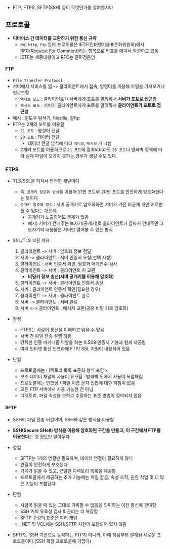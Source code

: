 - FTP, FTPS, SFTP(SSH) 등이 무엇인가를 살펴봅시다

## 프로토콜
- **디바이스 간 데이터를 교환하기 위한 통신 규약**
	- ex) `http`, `ftp` 등의 프로토콜은 IETF(인터넷기술표준화위원회)에서 RFC(Request For Comment)라는 항목으로 번호를 매겨서 작성하고 있음
	- IETF는 세종대왕이고 RFC는 훈민정음임

#### FTP
- `File Transfer Protocol`
- 서버에서 서비스를 엶 -> 클라이언트에서 접속, 명령어를 이용해 파일을 가져오거나 업로드함
	- `액티브 모드` : 클라이언트가 서버에게 포트를 알려줘서 **서버가 포트로 접근**함
	- `패시브 모드` : 서버가 클라이언트에게 포트를 알려줘서 **클라이언트가 포트로 접근**함
- 예시 : 윈도우 탐색기, filezilla, 알ftp
- FTP는 2개의 포트를 이용함 
	- `21 포트` : 명령어 전달
	- `20 포트` : 데이터 전달
		- 데이터 전달 방식에 따라 `액티브`, `패시브` 가 나뉨
	- 2개의 포트를 이용하므로 `21 포트`에 접속되더라도 `20 포트`나 방화벽 정책에 따라 실제 파일이 오가지 못하는 경우가 생길 수도 있다.

### FTPS
- TLS/SSL을 거쳐서 안전한 채널이다
	- 즉, `공개키 암호화 방식`을 이용해 21번 포트와 20번 포트를 안전하게 암호화한다는 뜻이다
	- `공개키 암호화 방식` : 서버 공개키로 암호화하면 서버가 가진 비공개 개인 키로만 풀 수 있다는 대전제
		- 공개키가 노출되어도 문제가 없음
		- 예시) 서버가 건네주는 보자기(공개키)로 클라이언트가 감싸서 건네주면 그 보자기의 내용물은 서버만 열어볼 수 있는 방식
- SSL/TLS 교환 개요
	1. 클라이언트 -> 서버 : 암호화 정보 전달
	2. 서버 -> 클라이언트 : 서버 인증서 요청(선택 사항)
	3. 클라이언트 : 서버 인증서 확인, 암호화 매개변수 검사
	4. 클라이언트 -> 서버 : 클라이언트 키 교환
		- **비밀키 정보 송신(서버 공개키를 이용해 암호화)**
	5. 클라이언트 -> 서버 : 클라이언트 인증서 송신
	6. 서버 : 클라이언트 인증서 확인(필요한 경우)
	7. 클라이언트 -> 서버 : 클라이언트 완료
	8. 서버 -> 클라이언트 : 서버 완료
	9. 서버 <-> 클라이언트 : 메시지 교환(공유 비밀 키로 암호화)

- 장점
	- FTPS는 사람이 통신을 이해하고 읽을 수 있음
	- 서버 간 파일 전송 실행 허용
	- 강력한 인증 매커니즘 역할을 하는 X.509 인증서 기능과 함께 제공됨
	- 여러 인터넷 통신 인프라에 FTP/ SSL 지원이 내장되어 있음

- 단점
	- 프로토콜에는 디렉토리 목록 표준화 형식 포함 x
	- 보조 데이터 채널의 사용이 요구됨 : 방화벽 뒤에서 사용이 복잡해짐
	- 프로토콜에는 인코딩 / 파일 이름 문자 집합에 대한 지침이 없음
	- 모든 FTP 서버에서 사용 가능한 건 아님
	- 디렉토리, 파일 속성을 보하고 수정하는 표준 방법이 정의되지 않음

#### SFTP
- SSH의 파일 전송 버전이며, SSH와 같은 방식을 이용함
- **SSH(Secure SHell) 방식을 이용해 암호화된 구간을 만들고, 이 구간에서 FTP를 이용한다**는 것 정도만 알아두자

- 장점
	- SFTP는 1개의 연결만 필요하며, 데이터 연결이 필요하지 않다
	- 연결이 안전하게 보호된다
	- 기계가 읽을 수 있고, 균일한 디렉토리 목록을 제공함
	- 프로토콜에서 제공하는 추가 기능에는 파일 잠금, 속성 조작, 권한 작업 및 더 많은 기능이 포함된다.

- 단점
	- 사람이 읽을 때 있는 그대로 기록할 수 없음을 의미하는 이진 통신에 관여함
	- SSH 키의 유효성 검사 & 관리는 더 복잡함
	- SFTP 구성의 표준은 여러 개임
	- .NET 및 VCL에는 SSH/SFTP 지원이 포함되어 있지 않음

- SFTP는 SSH 기반으로 동작하는 FTP가 아니라, 아예 처음부터 설계된 새로운 프로토콜이다.(SSH 확장 프로토콜에 가깝다)